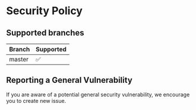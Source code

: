 # Security Policy

## Supported branches

| Branch   | Supported          |
| -------  | ------------------ |
| master   | :white_check_mark: |

## Reporting a General Vulnerability

If you are aware of a potential general security vulnerability, we encourage you to create new issue.
